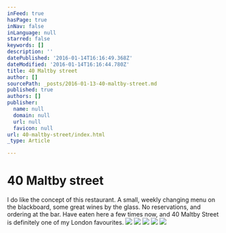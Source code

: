 ```yaml
---
inFeed: true
hasPage: true
inNav: false
inLanguage: null
starred: false
keywords: []
description: ''
datePublished: '2016-01-14T16:16:49.368Z'
dateModified: '2016-01-14T16:16:44.780Z'
title: 40 Maltby street
author: []
sourcePath: _posts/2016-01-13-40-maltby-street.md
published: true
authors: []
publisher:
  name: null
  domain: null
  url: null
  favicon: null
url: 40-maltby-street/index.html
_type: Article

---
```

# 40 Maltby street

I do like the concept of this restaurant. A small, weekly changing menu on the blackboard, some great wines by the glass. No reservations, and ordering at the bar. Have eaten here a few times now, and 40 Maltby Street is definitely one of my London favourites. ![](https://the-grid-user-content.s3-us-west-2.amazonaws.com/86ea211a-dd4f-4b4a-a944-c6ea8c9ef770.jpg)
![](https://the-grid-user-content.s3-us-west-2.amazonaws.com/be3247ed-dcab-4143-931f-494bf0215808.jpg)
![](https://the-grid-user-content.s3-us-west-2.amazonaws.com/01519d6b-7128-4f53-b8c2-9fd89fa6bac9.jpg)
![](https://the-grid-user-content.s3-us-west-2.amazonaws.com/e466428f-7066-4dc3-8814-f69f6eadc078.JPG)
![](https://the-grid-user-content.s3-us-west-2.amazonaws.com/f4d8b142-2ba2-4d00-8195-99f91611a2d9.JPG)